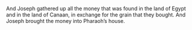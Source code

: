 And Joseph gathered up all the money that was found in the land of Egypt and in the land of Canaan, in exchange for the grain that they bought. And Joseph brought the money into Pharaoh’s house.
